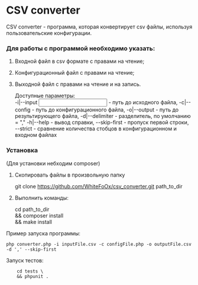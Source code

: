 # CSV converter
 CSV converter - программа, которая конвертирует csv файлы, используя пользовательские конфигурации.  
### Для работы с программой необходимо указать:
  1. Входной файл в csv формате с правами на чтение;  
  2. Конфигурационный файл с правами на чтение;  
  3. Выходной файл с правами на чтение и на запись.
  
      
      Доступные параметры:     
      -i|--input       <input path>  - путь до исходного файла,
      -c|--config      <config path> - путь до конфигурационного файла,
      -o|--output      <output path> - путь до результирующего файла,
      -d|--delimiter   <argument>    - разделитель, по умолчанию = ","
      -h|--help                      - вывод справки,
      --skip-first                   - пропуск первой строки,
      --strict                       - сравнение количества стобцов в конфигурационном и входном файлах
### Установка
 (Для установки небходим composer)
 
 1. Скопировать файлы в произвольную папку
 
 
    git clone https://github.com/WhiteFoOx/csv_converter.git path_to_dir   
 2. Выполнить команды:
 
 
     cd path_to_dir \
     && composer install \
     && make install
        
Пример запуска программы:
         
            
    php converter.php -i inputFile.csv -c configFile.php -o outputFile.csv -d ',' --skip-first
Запуск тестов:


        cd tests \
        && phpunit .
